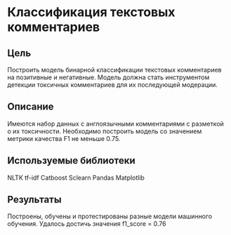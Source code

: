 # Классификация текстовых комментариев
## Цель
Построить модель бинарной классификации текстовых комментариев на позитивные и негативные. Модель должна стать инструментом детекции токсичных комментариев для их последующей модерации.

## Описание
Имеются набор данных с англоязычными комментариями с разметкой о их токсичности.
Необходимо построить модель со значением метрики качества F1 не меньше 0.75.

## Используемые библиотеки
NLTK
tf-idf
Catboost
Sclearn
Pandas
Matplotlib

## Результаты
Построены, обучены и протестированы разные модели машинного обучения.
Удалось достичь значения f1_score = 0.76
